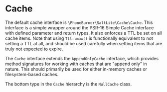 # Cache

The default cache interface is `\PhoneBurner\SaltLite\Cache\Cache`. This
interface is a simple wrapper around the PSR-16 Simple Cache interface with defined
parameter and return types. It also enforces a TTL be set on all cache items.
Note that using `Ttl::max()` is functionally equivalent to not setting a TTL at all,
and should be used carefully when setting items that are truly not expected to expire.

The `Cache` interface extends the `AppendOnlyCache` interface, which provides
method signatures for working with caches that are "append only" in nature. This
should primarily be used for either in-memory caches or filesystem-based caches.

The bottom type in the `Cache` hierarchy is the `NullCache` class.
